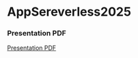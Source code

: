 # AppSereverless2025

### Presentation PDF

[Presentation PDF](https://github.com/weder96/AppSereverless2025/blob/main/aws_user_group_anapolis_meetup_01_2025.pdf)

